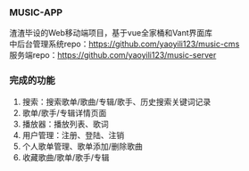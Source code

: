 
### MUSIC-APP
渣渣毕设的Web移动端项目，基于vue全家桶和Vant界面库  
中后台管理系统repo：https://github.com/yaoyili123/music-cms  
服务端repo：https://github.com/yaoyili123/music-server  


### 完成的功能
1. 搜索：搜索歌单/歌曲/专辑/歌手、历史搜索关键词记录
2. 歌单/歌手/专辑详情页面
3. 播放器：播放列表、歌词
4. 用户管理：注册、登陆、注销
5. 个人歌单管理、歌单添加/删除歌曲
6. 收藏歌曲/歌单/歌手/专辑
